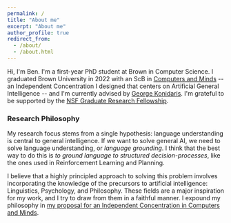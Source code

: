 ```yaml
---
permalink: /
title: "About me"
excerpt: "About me"
author_profile: true
redirect_from: 
  - /about/
  - /about.html
---
```


Hi, I'm Ben. I'm a first-year PhD student at Brown in Computer Science. I graduated Brown University in 2022 with an ScB in [Computers and Minds](/files/ic-proposal.pdf) -- an Independent Concentration I designed that centers on Artificial General Intelligence -- and I'm currently advised by [George Konidaris](https://cs.brown.edu/~gdk/). I'm grateful to be supported by the [NSF Graduate Research Fellowship](https://cs.brown.edu/news/2022/05/20/five-brown-cs-students-and-alums-receive-nsf-graduate-research-fellowships/).

### Research Philosophy

My research focus stems from a single hypothesis: language understanding is central to general intelligence. If we want to solve general AI, we need to solve language understanding, or _language grounding_. I think that the best way to do this is _to ground language to structured decision-processes_, like the ones used in Reinforcement Learning and Planning.

I believe that a highly principled approach to solving this problem involves incorporating the knowledge of the precursors to artificial intelligence: Linguistics, Psychology, and Philosophy. These fields are a major inspiration for my work, and I try to draw from them in a faithful manner. I expound my philosophy in [my proposal for an Independent Concentration in Computers and Minds](/files/ic-proposal.pdf).

<!-- ### Outside Interests

Outside of academics I enjoy solving Rubik's Cubes and other twisty puzzles, reading sci-fi, bouldering, playing and listening to music (I'm a bit of an audiophile, check out [my gear page](./audiogack.html)), and watching and writing comedy. I'm also a frequent reader of [LessWrong](https://www.lesswrong.com/) ([here's my profile](https://www.lesswrong.com/users/benjamin-spiegel) if you're curious), an avid listener of the [Making Sense](https://samharris.org/podcast/making-sense-episodes/) podcast, and I do mindfullness meditation. -->
